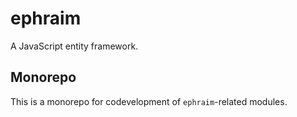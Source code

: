 # ephraim

A JavaScript entity framework.

## Monorepo

This is a monorepo for codevelopment of `ephraim`-related modules.
